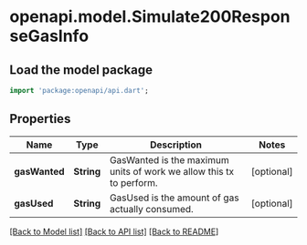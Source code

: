 # openapi.model.Simulate200ResponseGasInfo

## Load the model package
```dart
import 'package:openapi/api.dart';
```

## Properties
Name | Type | Description | Notes
------------ | ------------- | ------------- | -------------
**gasWanted** | **String** | GasWanted is the maximum units of work we allow this tx to perform. | [optional] 
**gasUsed** | **String** | GasUsed is the amount of gas actually consumed. | [optional] 

[[Back to Model list]](../README.md#documentation-for-models) [[Back to API list]](../README.md#documentation-for-api-endpoints) [[Back to README]](../README.md)


